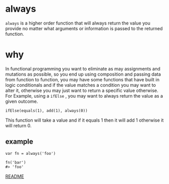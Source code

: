 # always

`always` is a higher order function that will always return the value you provide no matter what arguments or information is passed to the returned function.

# why

In functional programming you want to eliminate as may assignments and mutations as possible, so you end up using composition and passing data from function to
function, you may have some functions that have built in logic conditionals and if the value matches a condition you may want to alter it, otherwise you may just want to return a specific value otherwise. For Example, using a `ifElse` , you may want to always return the value as a given outcome.

`ifElse(equals(1), add(1), always(0))`

This function will take a value and if it equals 1 then it will add 1 otherwise it will return 0.


## example

```
var fn = always('foo')

fn('bar')
#> 'foo'

```

[README](../../../README.md)
